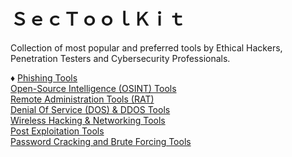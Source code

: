 # ＳｅｃＴｏｏｌＫｉｔ
Collection of most popular and preferred tools by Ethical Hackers, Penetration Testers and Cybersecurity Professionals.


♦️ [Phishing Tools](#phishing-tools)<br>
[Open-Source Intelligence (OSINT) Tools](#osint-tools)<br>
[Remote Administration Tools (RAT)](#rat-tools)<br>
[Denial Of Service (DOS) & DDOS Tools](#dos-tools)<br>
[Wireless Hacking & Networking Tools](#wireless-network-tools)<br>
[Post Exploitation Tools](#dos-tools)<br>
[Password Cracking and Brute Forcing Tools](#passcrack-tools)<br>
